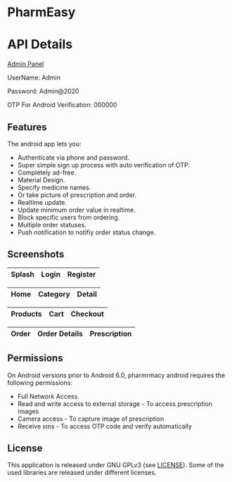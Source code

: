 # PharmEasy


# API Details

[Admin Panel](https://drugstore.frontendsourcecode.com/)

UserName: Admin

Password: Admin@2020

OTP For Android Verification: 000000

## Features
The android app lets you:
- Authenticate via phone and password.
- Super simple sign up process with auto verification of OTP.
- Completely ad-free.
- Material Design.
- Specify medicine names.
- Or take picture of prescription and order.
- Realtime update.
- Update minimum order value in realtime.
- Block specific users from ordering.
- Multiple order statuses.
- Push notification to notifiy order status change.



## Screenshots

| Splash | Login | Register |
| ------ | ---- | ------ |


| Home | Category | Detail |
| ------ | ---- | ------ |


| Products | Cart | Checkout |
| ------ | ---- | ------ |


| Order | Order Details | Prescription |
| ------ | ---- | ------ |



## Permissions

On Android versions prior to Android 6.0, pharmrmacy android requires the following permissions:
- Full Network Access.
- Read and write access to external storage - To access prescription images
- Camera access - To capture image of prescription
- Receive sms - To access OTP code and verify automatically


## License

This application is released under GNU GPLv3 (see [LICENSE](LICENSE)).
Some of the used libraries are released under different licenses.

